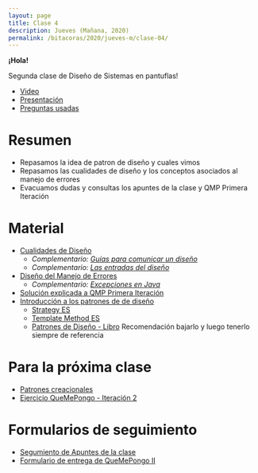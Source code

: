 ```yaml
---
layout: page
title: Clase 4
description: Jueves (Mañana, 2020)
permalink: /bitacoras/2020/jueves-m/clase-04/
---
```


**¡Hola!**

Segunda clase de Diseño de Sistemas en pantuflas!

- [Video](https://us02web.zoom.us/rec/share/2tNnBY7O-15Oaa-OxFz9dY0sBo_baaa81XBNqfYPyh6qG9bnd6vhK86DDg2HU08K)
- [Presentación](https://docs.google.com/presentation/d/1XJ5IwjtA87XLLwRN2rauKBebLkatWNgmuUrm92XjUPw)
- [Preguntas usadas](https://quizizz.com/join/quiz/5ead7bfa117372001bfa42a8/start?referrer=5e80f3362abd61001b3daf75)

# Resumen

- Repasamos la idea de patron de diseño y cuales vimos
- Repasamos las cualidades de diseño y los conceptos asociados al manejo de errores
- Evacuamos dudas y consultas los apuntes de la clase y QMP Primera Iteración

# Material

- [Cualidades de Diseño](https://docs.google.com/document/d/14HdvHvS33WqYb6Ak0BGa0IeCTbzeCRSDKs-1Ot-qLDw)
    - _Complementario: [Guías para comunicar un diseño](https://docs.google.com/document/d/1HGdGdDG7RAhL5j45UOFGK3F5sV2-rKHVHmPoYawHS5Y/edit?usp=sharing)_
	- _Complementario: [Las entradas del diseño](https://docs.google.com/document/d/1qPM_sQ0UyGFKRzl13Cbf6zDKj6vxJ4wMZQIXeOrRvM8/edit?usp=sharing)_
- [Diseño del Manejo de Errores](https://docs.google.com/document/d/1u7t9eKDdAVwhQVAkstV0nkfAGIJsY2O_UEHKJJVje6c)
    - _Complementario: [Excepciones en Java](https://docs.google.com/document/d/1G0a9j-OA0rIEA5cdvEhIMbztJVo86ssvZKBK8HL9akg/edit)_
- [Solución explicada a QMP Primera Iteración](https://docs.google.com/document/d/1ayrs5-vrGsXgZKDob-f5_0fmhCYXf7-ty5Be6NXITRY)
- [Introducción a los patrones de de diseño](https://docs.google.com/document/d/1uXPhuAKXa4wzcIhriFfnI53aB311jOZtcKfTDuiKQ8Y)
    - [Strategy ES](https://reactiveprogramming.io/blog/es/patrones-de-diseno/strategy)
    - [Template Method ES](https://reactiveprogramming.io/blog/es/patrones-de-diseno/template-method)
    - [Patrones de Diseño - Libro](https://github.com/TushaarGVS/Design-Patterns-Mentorship/blob/master/Erich%20Gamma%2C%20Richard%20Helm%2C%20Ralph%20Johnson%2C%20John%20M.%20Vlissides-Design%20Patterns_%20Elements%20of%20Reusable%20Object-Oriented%20Software%20%20-Addison-Wesley%20Professional%20(1994).pdf) Recomendación bajarlo y luego tenerlo siempre de referencia

# Para la próxima clase

* [Patrones creacionales](https://docs.google.com/document/d/193WbUewu9RvK8Nv9orpxSoXeVA3R5Az1uYHhg8NRMtQ/)
* [Ejercicio QueMePongo - Iteración 2](https://docs.google.com/document/d/10j6XB9zIhl5xox2xBEDEFsgPmueHMkyvLSHcLxl_27Y)

# Formularios de seguimiento
* [Segumiento de Apuntes de la clase](https://docs.google.com/forms/d/16Kjb-wSc5aO7TzTvoq0PNH9IofhGp_mrJ3ABJt3spLY/edit)
* [Formulario de entrega de QueMePongo II](https://docs.google.com/forms/d/1cKyNjjOYZoLyYsO5XaRvYYdfBRKdJFyVk_8J4PwQNWs/edit)

